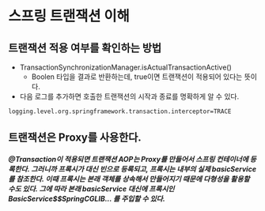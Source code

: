 # 스프링 트랜잭션 이해

## 트랜잭션 적용 여부를 확인하는 방법
- TransactionSynchronizationManager.isActualTransactionActive()
  - Boolen 타입을 결과로 반환하는데, true이면 트랜잭션이 적용되어 있다는 뜻이다.
- 다음 로그를 추가하면 호출한 트랜잭션의 시작과 종료를 명확하게 알 수 있다.
```properties
logging.level.org.springframework.transaction.interceptor=TRACE
```

## 트랜잭션은 Proxy를 사용한다.
##### @Transaction이 적용되면 트랜잭션 AOP는 Proxy를 만들어서 스프링 컨테이너에 등록한다. 그러니까 프록시가 대신 빈으로 등록되고, 프록시는 내부의 실제 basicService를 참조한다. 이때 프록시는 본래 객체를 상속해서 만들어지기 때문에 다형성을 활용할 수도 있다. 그에 따라 본래 basicService 대신에 프록시인 BasicService$$SpringCGLIB... 를 주입할 수 있다.
